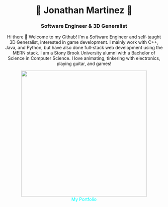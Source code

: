 <h1 align="center" > 🐻 Jonathan Martinez 🐻 </h1> 

<h3 align="center"> Software Engineer & 3D Generalist </h3>

<p align="center" >
Hi there 👋 Welcome to my Github!
I'm a Software Engineer and self-taught 3D Generalist, interested in game development. I mainly work with C++, Java, and Python, but have also done full-stack web development using the MERN stack. I am a Stony Brook University alumni with a Bachelor of Science in Computer Science. I love animating, tinkering with electronics, playing guitar, and games!
</p>

<div align="center">
<img src="./images/3DArt.gif" width="400px"/>
</div>

<div align="center">
<a style="text-decoration: none; color: cyan;" class="link" href="https://www.problembear.com/"> My Portfolio </a>
</div>

<!--
**ProblemBears/ProblemBears** is a ✨ _special_ ✨ repository because its `README.md` (this file) appears on your GitHub profile.

Here are some ideas to get you started:

- 🔭 I’m currently working on ...
- 🌱 I’m currently learning ...
- 👯 I’m looking to collaborate on ...
- 🤔 I’m looking for help with ...
- 💬 Ask me about ...
- 📫 How to reach me: ...
- 😄 Pronouns: ...
- ⚡ Fun fact: ...
-->
